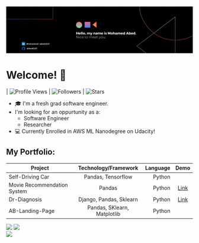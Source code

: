 ![Welcome](/banner.png "Banner")
# Welcome! 👋

| ![Profile Views](https://komarev.com/ghpvc/?username=Abed221&color=blue) | ![Followers](https://img.shields.io/github/followers/Abed221) | ![Stars](https://img.shields.io/github/stars/Abed221?label=Profile%20Stars&logo=Profile%20stars&logoColor=b)

* :mortar_board: I'm a fresh grad software engineer.
* I'm looking for an oppurtunity as a:
    * Software Engineer
    * Researcher
* :computer: Currently Enrolled in AWS ML Nanodegree on Udacity!

## My Portfolio:

| Project                     | Technology/Framework       | Language |   Demo    |
| --------------------------- |:--------------------------:| --------:|:---------:|
| Self-Driving Car            | Pandas, Tensorflow         | Python   |           |
| Movie Recommendation System | Pandas                     | Python   | [Link][1] |
| Dr-Diagnosis                | Django, Pandas, Sklearn    | Python   | [Link][2] |
| AB-Landing-Page             | Pandas, SKlearn, Matplotlib| Python   |           |

[1]: https://github.com/Abed221/IMDB-Recommendation-System/blob/4e16c7e8f0016d25abe4991e09592e92023a51f5/Notebooks/IMDB_REC.ipynb
[2]: https://dr-diagnosis.herokuapp.com

<!--
[![My GitHub Stats](https://github-readme-stats.vercel.app/api/?username=abed221&count_private=true&theme=ayu-mirage&showicons=true)]()
[![My GitHub Language Stats](https://github-readme-stats.vercel.app/api/top-langs/?username=abed221&langs_count=5&theme=swift)]()
-->

![](https://github-readme-stats.vercel.app/api?username=abed221&theme=light&hide_border=false&include_all_commits=true&count_private=true)
![](https://github-readme-streak-stats.herokuapp.com/?user=abed221&theme=light&hide_border=false)<br/>
![](https://github-readme-stats.vercel.app/api/top-langs/?username=abed221&theme=light&hide_border=false&include_all_commits=true&count_private=true&layout=compact)
